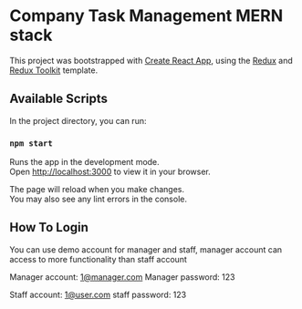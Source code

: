 # **Company Task Management MERN stack**

This project was bootstrapped with [Create React App](https://github.com/facebook/create-react-app), using the [Redux](https://redux.js.org/) and [Redux Toolkit](https://redux-toolkit.js.org/) template.

## Available Scripts

In the project directory, you can run:

### `npm start`

Runs the app in the development mode.\
Open [http://localhost:3000](http://localhost:3000) to view it in your browser.

The page will reload when you make changes.\
You may also see any lint errors in the console.

## How To Login

You can use demo account for manager and staff, manager account can access to more functionality than staff account

Manager account: 1@manager.com
Manager password: 123

Staff account: 1@user.com
staff password: 123
